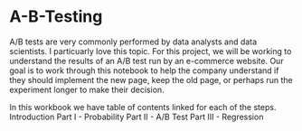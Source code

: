 # A-B-Testing
A/B tests are very commonly performed by data analysts and data scientists. I particuarly love this topic.
For this project, we will be working to understand the results of an A/B test run by an e-commerce website. Our goal is to work through this notebook to help the company understand if they should implement the new page, keep the old page, or perhaps run the experiment longer to make their decision.

In this workbook we have table of contents linked for each of the steps.
Introduction
Part I - Probability
Part II - A/B Test
Part III - Regression
